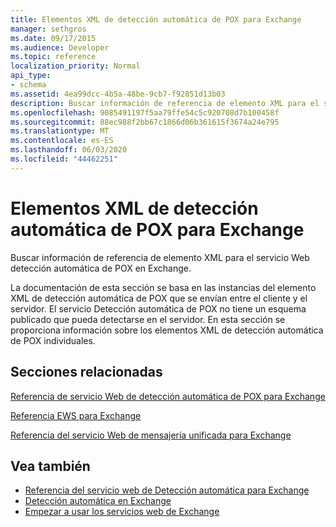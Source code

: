 ```yaml
---
title: Elementos XML de detección automática de POX para Exchange
manager: sethgros
ms.date: 09/17/2015
ms.audience: Developer
ms.topic: reference
localization_priority: Normal
api_type:
- schema
ms.assetid: 4ea99dcc-4b5a-48be-9cb7-f92851d13b03
description: Buscar información de referencia de elemento XML para el servicio Web detección automática de POX en Exchange.
ms.openlocfilehash: 9085491197f5aa79ffe54c5c920708d7b100458f
ms.sourcegitcommit: 88ec988f2bb67c1866d06b361615f3674a24e795
ms.translationtype: MT
ms.contentlocale: es-ES
ms.lasthandoff: 06/03/2020
ms.locfileid: "44462251"
---
```

# <a name="pox-autodiscover-xml-elements-for-exchange"></a>Elementos XML de detección automática de POX para Exchange

Buscar información de referencia de elemento XML para el servicio Web detección automática de POX en Exchange.
  
La documentación de esta sección se basa en las instancias del elemento XML de detección automática de POX que se envían entre el cliente y el servidor. El servicio Detección automática de POX no tiene un esquema publicado que pueda detectarse en el servidor. En esta sección se proporciona información sobre los elementos XML de detección automática de POX individuales.
  
## <a name="related-sections"></a>Secciones relacionadas
<a name="bk_RelatedSections"> </a>

[Referencia de servicio Web de detección automática de POX para Exchange](pox-autodiscover-web-service-reference-for-exchange.md)
  
[Referencia EWS para Exchange](ews-reference-for-exchange.md)
  
[Referencia del servicio Web de mensajería unificada para Exchange](unified-messaging-web-service-reference-for-exchange.md)
  
## <a name="see-also"></a>Vea también

- [Referencia del servicio web de Detección automática para Exchange](autodiscover-web-service-reference-for-exchange.md)
- [Detección automática en Exchange](../exchange-web-services/autodiscover-for-exchange.md)
- [Empezar a usar los servicios web de Exchange](../exchange-web-services/start-using-web-services-in-exchange.md)
    

